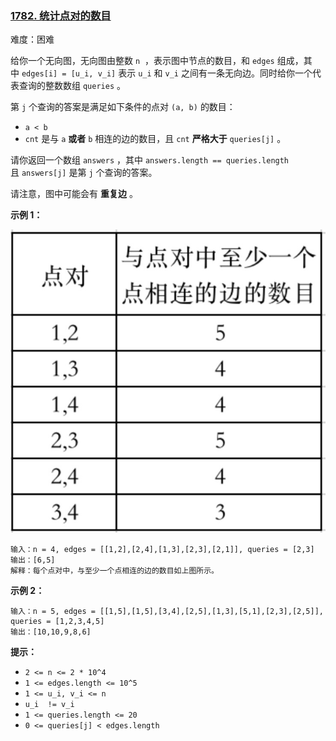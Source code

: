 ### [1782\. 统计点对的数目](https://leetcode.cn/problems/count-pairs-of-nodes/)

难度：困难

给你一个无向图，无向图由整数 `n`  ，表示图中节点的数目，和 `edges` 组成，其中 `edges[i] = [u_i, v_i]` 表示 `u_i` 和 `v_i` 之间有一条无向边。同时给你一个代表查询的整数数组 `queries` 。

第 `j` 个查询的答案是满足如下条件的点对 `(a, b)` 的数目：

-   `a < b`
-   `cnt` 是与 `a` **或者** `b` 相连的边的数目，且 `cnt` **严格大于** `queries[j]` 。

请你返回一个数组 `answers` ，其中 `answers.length == queries.length` 且 `answers[j]` 是第 `j` 个查询的答案。

请注意，图中可能会有 **重复边** 。

**示例 1：**

![](./assets/img/Question1782_01.png)

```
输入：n = 4, edges = [[1,2],[2,4],[1,3],[2,3],[2,1]], queries = [2,3]
输出：[6,5]
解释：每个点对中，与至少一个点相连的边的数目如上图所示。
```

**示例 2：**

```
输入：n = 5, edges = [[1,5],[1,5],[3,4],[2,5],[1,3],[5,1],[2,3],[2,5]], queries = [1,2,3,4,5]
输出：[10,10,9,8,6]
```

**提示：**

-   `2 <= n <= 2 * 10^4`
-   `1 <= edges.length <= 10^5`
-   `1 <= u_i, v_i <= n`
-   `u_i  != v_i`
-   `1 <= queries.length <= 20`
-   `0 <= queries[j] < edges.length`
